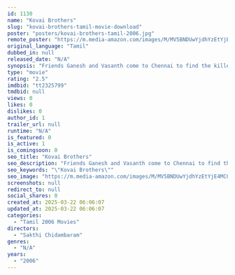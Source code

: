 ```yaml
---
id: 1130
name: "Kovai Brothers"
slug: "kovai-brothers-tamil-movie-download"
poster: "posters/kovai-brothers-tamil-2006.jpg"
remote_poster: "https://m.media-amazon.com/images/M/MV5BNDUwYjdhYzEtYjE4MC00YWI5LTg5ZTAtYzU0MWEwMmNhYjExXkEyXkFqcGdeQXVyMjA4OTI5NDQ@._V1_SX300.jpg"
original_language: "Tamil"
dubbed_in: null
released_date: "N/A"
synopsis: "Friends Ganesh and Vasanth come to Chennai to find the killers of Ganesh's sister and seek revenge. They take up a job at a television channel to accomplish their mission."
type: "movie"
rating: "2.5"
imdbid: "tt2325799"
tmdbid: null
views: 0
likes: 0
dislikes: 0
author_id: 1
trailer_url: null
runtime: "N/A"
is_featured: 0
is_active: 1
is_comingsoon: 0
seo_title: "Kovai Brothers"
seo_description: "Friends Ganesh and Vasanth come to Chennai to find the killers of Ganesh's sister and seek revenge. They take up a job at a television channel to accomplish their mission."
seo_keywords: "\"Kovai Brothers\""
seo_image: "https://m.media-amazon.com/images/M/MV5BNDUwYjdhYzEtYjE4MC00YWI5LTg5ZTAtYzU0MWEwMmNhYjExXkEyXkFqcGdeQXVyMjA4OTI5NDQ@._V1_SX300.jpg"
screenshots: null
redirect_to: null
social_shares: 0
created_at: 2025-03-22 06:06:07
updated_at: 2025-03-22 06:06:07
categories:
  - "Tamil 2006 Movies"
directors:
  - "Sakthi Chidambaram"
genres:
  - "N/A"
years:
  - "2006"
---
```

